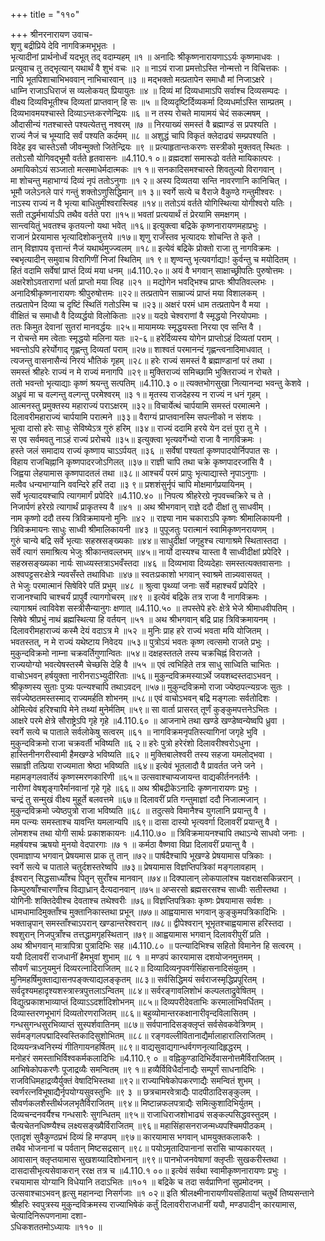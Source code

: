 +++
title = "११०"

+++
श्रीनरनारायण उवाच-  
शृणु बद्रीप्रिये देवि नागविक्रमभूभृतः ।  
भृत्यादीनां प्रार्थनोर्ध्वं यदभूत् तद् वदाम्यहम् ॥१ ॥
अनादिः श्रीकृष्णनारायणाऽऽर्यः कृष्णमाधवः ।  
प्रत्युवाच तु तद्भृत्यान् यथार्थं वै शुभं वचः ॥२ ॥
नाऽयं राजा प्रमत्तोऽस्ति नोन्मत्तो न विचित्तकः ।  
नापि भूतपिशाचाभिभववान् नाभिचारवान् ॥३ ॥
मद्भक्तो मत्प्रतापेन समाधौ मां निजाऽक्षरे ।  
धाम्नि राजाऽधिराजं स व्यलोकयत् प्रियायुतः ॥४ ॥
दिव्यं मां दिव्यधामाऽपि सर्वाश्च दिव्यसम्पदः ।  
वीक्ष्य दिव्यविभूतीश्च दिव्यतां प्राप्तवान् हि सः ॥५ ॥
दिव्यदृष्टिर्दिव्यकर्मा दिव्यधर्माऽस्ति साम्प्रतम् ।  
दिव्यभावमयश्चास्ते दिव्याऽन्तःकरणेन्द्रियः ॥६ ॥
न तस्य रोचते मायामयं चेदं सकल्मषम् ।  
औदासीन्यं गतश्चास्ते पश्यत्येतत्तु नश्वरम् ॥७ ॥
निरयाख्यं समस्तं वै ब्रह्माण्डं स प्रपश्यति ।  
राज्यं नैजं च भूम्यादि सर्वं पश्यति कर्दमम् ॥८ ॥
अशुद्धं चापि विकृतं क्लेदाढ्यं सम्प्रपश्यति ।  
विदेह इव चास्तेऽसौ जीवन्मुक्तो जितेन्द्रियः ॥९ ॥
प्रत्याहृतान्तःकरणः सस्त्रीको मुक्तवत् स्थितः ।  
ततोऽसौ योगिवद्भूमौ वर्तते हृतवासनः ॥4.110.१ ०॥
व्रह्मदशां समारूढो वर्तते मायिकात्परः ।  
अमायिकोऽयं सञ्जातो मत्समाधेर्मदात्मकः ॥१ १॥
सनकादिसमश्चास्ते शिवतुल्यो विरागवान् ।  
मा शोचन्तु महाभाग्यं दिव्यं नृपं ततोऽनुगाः ॥१ २॥
अस्य दिव्यतया सन्ति नावरणानि कानिचित् ।  
भूमौ जलेऽनले पारं गन्तुं शक्तोऽणुसिद्धिमान् ॥१ ३॥
स्वर्गे सत्ये च वैराजे वैकुण्ठे गन्तुमीश्वरः ।  
नाऽस्य राज्यं न वै भृत्या बाधितुमीश्वरास्त्विह ॥१४॥
ततोऽयं वर्तते योगिस्थित्या योगीश्वरो यतिः ।  
सती तद्धर्मभार्याऽपि तथैव वर्तते परा ॥१५॥
भवतां प्रत्ययार्थं तं प्रेरयामि समक्षगम् ।  
सान्त्वयितुं भवतश्च कृतयत्नो यथा भवेत् ॥१६॥
इत्युक्त्वा बद्रिके कृष्णनारायणमहाप्रभुः ।  
राजानं प्रेरयामास भृत्यादिशोकनुत्तये ॥१७॥
शृणु राजँस्तव भृत्यादयः शोचन्ति ते कृते ।  
तान् विज्ञापय वृत्तान्तं नैजं यथार्थमुज्ज्वलम् ॥१८॥
इत्येवं बद्रिके प्रोक्तो राजा तु नागविक्रमः ।  
स्बभृत्यादीन् समुवाच विरागिणीं निजां स्थितिम् ॥१ ९॥
शृण्वन्तु भृत्यवर्गाद्याः! कुर्वन्तु च मयोदितम् ।  
हितं वदामि सर्वेषां प्राप्तं दिव्यं मया धनम् ॥4.110.२०॥
अयं वै भगवान् साक्षाच्छ्रीपतिः पुरुषोत्तमः ।  
अक्षरेशोऽवताराणां धर्ता प्राप्तो मया त्विह ॥२१ ॥
मद्योगेन भवद्भिश्च प्राप्तः श्रीपतिवल्लभः ।  
अनादिश्रीकृष्णनारायणः श्रीपुरुषोत्तमः ॥२२॥
तत्प्रतापेन साम्राज्यं प्राप्तं मया विशालकम् ।  
तत्प्रतापेन दिव्या च दृष्टिं स्थितिं गतोऽस्मि च ॥२३॥
अक्षरं परमं धाम तत्प्रतापेन वै मया ।  
वीक्षितं च समाधौ वै दिव्यर्द्धयो विलोकिताः ॥२४॥
यदग्रे चेश्वराणां वै स्मृद्धयो निरयोपमाः ।  
ततः किमुत देवानां सुतरां मानवर्द्धयः ॥२५॥
मायामय्यः स्मृद्धयस्ता निरया एव सन्ति वै ।  
न रोचन्ते मम त्वेताः स्मृद्धयो मलिना यतः ॥२-६॥
हरेर्दिव्यस्य योगेन प्राप्तोऽहं दिव्यतां पराम् ।  
भवन्तोऽपि हरेर्योगाद् गृह्णन्तु दिव्यतां पराम् ॥२७॥
शाश्वतं परमानन्दं गृह्णन्त्वनादिमाधवात् ।  
त्यजन्तु वासनासैन्यं निरयं भौतिकं गृहम् ॥२८॥
हरेः राज्यं समस्तं वै ब्रह्माण्डानां परं तथा ।  
समस्तं श्रीहरेः राज्यं न मे राज्यं मनागपि ॥२९॥
मुक्तिराज्यं समिच्छामि भुक्तिराज्यं न रोचते ।  
ततो भवन्तो भृत्याद्याः कृष्णं श्रयन्तु सत्पतिम् ॥4.110.३ ०॥
त्यक्तभोगसुखा नित्यानन्दा भवन्तु केशवे ।  
अध्रुवं मा च वल्गन्तु वल्गन्तु परमेश्वरम् ॥३ १॥
मृतस्य राजदेहस्य न राज्यं न धनं गृहम् ।  
आत्मनस्तु प्रमुक्तस्य महाराज्यं पराऽक्षरम् ॥३२॥
विचार्येत्थं चार्पयामि समस्तं परमात्मने ।  
दिलावरीमहाराज्यं चार्पयामि परात्मने ॥३३॥
वैराग्यं प्राप्तवानस्मि सपत्नीको न संशयः ।  
भूत्वा दासो हरेः साधुः सेविष्येऽत्र गुरुं हरिम् ॥३४॥
राज्यं ददामि हरये येन दत्तं पुरा तु मे ।  
स एव सर्वमवतु नाऽहं राज्यं प्ररोचये ॥३५॥
इत्युक्त्वा भृत्यवर्गेभ्यो राजा वै नागविक्रमः ।  
हस्ते जलं समादाय राज्यं कृष्णाय चाऽऽर्पयत् ॥३६ ॥
सर्वेषां पश्यतां कृष्णपादयोर्निपपात सः ।  
विहाय राजचिह्नानि कृष्णपादरजोऽगिलत् ॥३७॥
राज्ञी चापि तथा चक्रे कृष्णपादरजांसि वै ।  
जिह्वया लेहयामास कृष्णपादतलं तथा ॥३८॥
आश्चर्यं परमं प्रापुः भृत्याद्यास्ते नृपाऽनुगाः ।  
मत्वैव धन्यभाग्यानि ववन्दिरे हरिं तदा ॥३ ९॥
प्रशशंसुर्नृपं चापि मोक्षमार्गप्रयायिनम् ।  
सर्वे भृत्यादयश्चापि त्यागमार्गं प्रपेदिरे ॥4.110.४० ॥
निपत्य श्रीहरेरग्रे नृपवच्चक्रिरे च ते ।  
निजार्पणं हरेरग्रे त्यागार्थं प्राकृतस्य वै ॥४१ ॥
अथ श्रीभगवान् राज्ञे ददौ दीक्षां तु साधवीम् ।  
नाम कृष्णो ददौ तस्य त्रिविक्रमायनो मुनिः ॥४२ ॥
राज्ञ्या नाम चकाराऽपि कृष्णः श्रीमालिकायनी ।  
त्रिविक्रमायनः साधुः साध्वी श्रीमालिकायनी ॥४३ ॥
पुपूजतुः परात्मानं स्वामिकृष्णनरायणम् ।  
गुरुं चान्ये बद्रि सर्वे भृत्याः सहस्रसङ्ख्यकाः ॥४४॥
साधुदीक्षां जगृहुश्च त्यागाश्रमे स्थितास्तदा ।  
सर्वे त्यागं समाश्रित्य भेजुः श्रीकान्तवल्लभम् ॥४५॥
नार्यो दास्यश्च यास्ता वै साध्वीदीक्षां प्रपेदिरे ।  
सहस्रसङ्ख्यका नार्यः साध्व्यस्तत्राऽभवँस्तदा ॥४६ ॥
दिव्यभावा दिव्यदेहाः समस्तत्यक्तवासनाः ।  
अश्वपट्टसरःक्षेत्रे न्यवसँस्ते तथाविधाः ॥४७॥
स्वतःप्रकाशो भगवान् स्वाश्रमे तान्न्यवासयत् ।  
ते भेजुः परमात्मानं सिषेविरे पतिं प्रभुम् ॥४८ ॥
श्रुत्वा पृथ्व्यां जनाः सर्वे महाश्चर्यं प्रपेदिरे ।  
राजानश्चापि चाश्चर्यं प्रापुर्वै त्यागगोचरम् ॥४९ ॥
इत्येवं बद्रिके तत्र राजा वै नागविक्रमः ।  
त्यागाश्रमं त्वाविवेश सस्त्रीसैन्यानुगः क्षणात् ॥4.110.५० ॥
तपस्तेपे हरेः क्षेत्रे भेजे श्रीमाधवीपतिम् ।  
सिषेवे श्रीप्रभुं नाथं ब्रह्मस्थित्या हि वर्तयन् ॥५१ ॥
अथ श्रीभगवान् बद्रि प्राह त्रिविक्रमायनम् ।  
दिलावरीमहाराज्यं कस्मै देयं वदाऽत्र मे ॥५२ ॥
मुनिः प्राह हरे राज्यं भवता मयि योजितम् ।  
भवतस्तत्, न मे राज्यं यथेष्टाय निवेदय ॥५३॥
पुत्रोऽयं भवतः कृष्ण त्वत्समो राजते प्रभुः ।  
मुकुन्दविक्रमो नाम्ना चक्रवर्तिगुणान्वितः ॥५४॥
दक्षहस्ततले तस्य चक्रचिह्नं विराजते ।  
राज्ययोग्यो भवत्येषस्तस्मै चेच्छसि देहि वै ॥५५ ॥
एवं त्वभिहिते तत्र साधु साध्विति चाभितः ।  
वाचोऽभवन् हर्षयुक्ता नारीनराऽभ्युदीरिताः ॥५६॥
मुकुन्दविक्रमस्याऽर्थे जयशब्दस्तदाऽभवन् ।  
श्रीकृष्णस्य सुताः पुत्र्यः पत्न्यश्चापि तथाऽवदन् ॥५७॥
मुकुन्दविक्रमो राजा ज्येष्ठपत्न्यग्रजः सुतः ।  
सर्वज्येष्ठतमस्तस्माद् राज्यमर्हति शोभनम् ॥५८॥
एवं वाचोऽभवन् बद्रि मङ्गलाः सर्वतोदिशः ।  
ओमित्येवं हरिश्चापि मेने तथ्यां मुनेर्मतिम् ॥५९॥
सा वार्ता प्रासरत् तूर्णं कुङ्कुमपत्तनेऽभितः ।  
आक्षरे परमे क्षेत्रे सौराष्ट्रेऽपि गृहे गृहे ॥4.110.६० ॥
आजनाभे तथा खण्डे खण्डेष्वन्येष्वपि ध्रुवा ।  
स्वर्गे सत्ये च पाताले सर्वलोकेषु सत्वरम् ॥६१ ॥
नागविक्रमनृपतिस्त्यागिनां जगृहे भुवि ।  
मुकुन्दविक्रमो राजा चक्रवर्ती भविष्यति ॥६ २॥
हरेः पुत्रो हरेरंशो दिलावरीश्वरोऽधुना ।  
हास्तिनीनगरीस्वामी हैमखण्डे भविष्यति ॥६२ ॥
मुक्तिबालेश्वरी तस्य सहजा यमलोद्भवा ।  
सम्राज्ञी तत्प्रिया राज्यमाता श्रेष्ठा भविष्यति ॥६४॥
इत्येवं भूतलादौ वै प्रावर्तत जने जने ।  
महामङ्गलवार्तेयं कृष्णस्मरणकारिणी ॥६५॥
उत्सवाश्चाप्यजायन्त वाद्यकीर्तननर्तनैः ।  
नारीणां वेषशृङ्गारैर्मानवानां गृहे गृहे ॥६६॥
अथ श्रीबद्रीकेऽनादिः कृष्णनारायणः प्रभुः ।  
चन्द्रं तु सन्मुखं वीक्ष्य मुहूर्ते बलवत्तमे ॥६७॥
दिलावरीं प्रति गन्तुमाज्ञां ददौ निजात्मजान् ।  
मुकुन्दविक्रमो ज्येष्ठपुत्रो राजा भविष्यति ॥६८ ॥
तदुत्सवे विमानैश्च युगलानि प्रयान्तु वै ।  
मम पत्न्यः समस्ताश्च यावन्ति यमलान्यपि ॥६९॥
दासा दास्यो भृत्यवर्गा दिलावरीं प्रयान्तु वै ।  
लोमशश्च तथा योगी सार्थः प्रकाशकायनः ॥4.110.७० ॥
त्रिविक्रमायनश्चापि तथाऽन्ये साधवो जनाः ।  
महर्षयश्च ऋषयो मुनयो वेदपारगाः ॥७ १ ॥
कर्मठा वैष्णवा विप्रा दिलावरीं प्रयान्तु वै ।  
एवमाज्ञाप्य भगवान् प्रेषयमास प्राक तु तान् ॥७२॥
पार्षदैश्चापि भूखण्डे प्रेषयामास पत्रिकाः ।  
स्वर्गे सत्ये च पाताले चतुर्दशस्तरेष्वपि ॥७३॥
प्रेषयामास विज्ञप्तिपत्रिकां मङ्गलावहाम् ।  
ईश्वरान् सिद्धसाध्याँश्च पितॄन् सुराँश्च मानवान् ॥७४॥
दिक्पालान् लोकपालांश्च यक्षराक्षसकिन्नरान् ।  
किम्पुरुषाँश्चारणाँश्च विद्याध्रान् दैत्यदानवान् ॥७५॥
अप्सरसो ब्रह्मसरसश्च साध्वीः सतीस्तथा ।  
योगिनीः शक्तिदेवीश्च देवताश्च तथेश्वरीः ॥७६॥
विज्ञप्तिपत्रिकाः कृष्णः प्रेषयामास सर्वशः ।  
धामधामादिमुक्ताँश्च मुक्तानिकास्तथा प्रभून् ॥७७॥
आह्वयामास भगवान् कुङ्कुमपत्रिकादिभिः ।  
भक्तान्नृपान् समस्ताँश्चाऽपरान् खण्डान्तरेश्वरान् ॥७८॥
द्वीपेश्वरान् भूभृतश्चाह्वयामास हरिस्तदा ।  
श्वशुरान् निजपुत्राँश्च तत्तद्धामगृहस्थितान् ॥७९॥
आह्वयामास भगवान् दिलावरीपुरीं प्रति ।  
अथ श्रीभगवान् मात्रापित्रा पुत्रादिभिः सह ॥4.110.८० ॥
पत्न्यादिभिश्च सहितो विमानेन हि सत्वरम् ।  
ययौ दिलावरीं राजधानीं हैमभुवां शुभाम् ॥८ १ ॥
मण्डपं कारयामास दशयोजनमुत्तमम् ।  
सौवर्णं चाऽनुयमुनं दिव्यरत्नादिराजितम् ॥८२॥
दिव्यादिव्यनृपवर्गसिंहासनादिसंयुतम् ।  
मुनिमहर्षिमुक्ताद्यासनपङ्क्त्याद्यलङ्कृतम् ॥८३॥
सर्वसिद्धिमयं सर्वराजस्मृद्धिप्रपूरितम् ।  
सर्वदृश्यमहादृश्यशस्त्रास्त्रपुत्तलाऽन्वितम् ॥८४॥
सर्वरङ्गावलिशोभं कल्पलताद्रुवेषितम् ।  
विद्युत्प्रकाशभाव्याप्तं दिव्याऽऽदर्शादिशोभनम् ॥८५॥
दिव्यपरीदेवताभिः करमालाभिवर्धितम् ।  
दिव्यास्तरणभूभागं दिव्यतोरणराजितम् ॥८६॥
बहुव्योमान्तरकक्षानारीवृन्दविलासितम् ।  
गन्धसुगन्धसुरभिव्याप्तं सुस्पर्शवातिनम् ॥८७॥
सर्वपानादिसङ्क्लृप्तं सर्वसेवकवेत्रिणम् ।  
सर्वमङ्गलपद्मादिस्वस्तिकादिसुशोभितम् ॥८८॥
रङ्गवल्लीवितानाद्यैर्मालाहारालिराजितम् ।  
दिव्ययन्त्रध्वनिरम्यं गीतिगायनहर्षितम् ॥८९॥
वाद्यसुवाद्यगान्धर्वगणनृत्यादिहृद्धरम् ।  
मनोहरं समस्ताभिर्विश्वकर्मकलादिभिः ॥4.110.९ ० ॥
वह्निकुण्डादिभिर्देवासनोत्तमैर्विराजितम् ।  
आभिषेकोपकरणैः पूजाद्रव्यैः समन्वितम् ॥९ १॥
हव्यैर्विविधैर्दानाद्यैः सम्पूर्णं साधनादिभिः ।  
राजविधिमहाद्रव्यैर्युक्तं वेषादिभिस्तथा ॥९२॥
राज्याभिषेकोपकरणाद्यैः समन्वितं शुभम् ।  
स्वर्णरत्नविभूषाद्यैर्नृपयोग्यसुवस्तुभिः ॥९ ३ ॥
छत्रचामरवेत्राद्यैः पादपीठादिसङ्कुलम् ।  
सौवर्णकलशैस्तीर्थजलभृतैर्विराजितम् ॥९४॥
मिष्टान्नफलपत्राद्यैः समित्कुशादिभिर्युतम् ।  
दिव्यचन्दनवर्यैश्च गन्धसारैः सुगन्धितम् ॥९५॥
राजाधिराजशोभाढ्यं सङ्कल्पसिद्धवस्तुदम् ।  
चैत्यचेतनधिष्ण्यैश्च लक्ष्यसङ्ख्यैर्विराजितम् ॥९६॥
महासिंहासनराजन्मध्यपश्चिमपीठकम् ।  
एतादृशं सुवैकुण्ठप्रभं दिव्यं हि मण्डपम् ॥९७॥
कारयामास भगवान् धामयुक्तकलाकरैः ।  
तथैव भोजनानां च पर्वतान् मिष्टसद्रसान् ॥९८॥
पयोऽमृतादिपानानां सरांसि चाप्यकारयत् ।  
आवासान् क्लृप्तयामास सुखशय्यादिशोभनान् ॥९९॥
पानभोजनवेषाणां क्लृप्तीः सुखकरीस्तथा ।  
दासदासीभृत्यसेवाकरान् ररक्ष तत्र च ॥4.110.१ ००॥
इत्येवं सर्वथा स्वामीकृष्णनारायणः प्रभुः ।  
रचयामास योग्यानि विधेयानि तदाऽभितः ॥१०१ ॥
बद्रिके च तदा सर्वप्राणिनां सुप्रमोदनम् ।  
उत्सवाश्चाऽभवन् हृत्सु महानन्दा निसर्गजाः ॥१ ०२॥
इति श्रीलक्ष्मीनारायणीयसंहितायां चतुर्थे तिष्यसन्ताने श्रीहरिः स्वपुत्रस्य मुकुन्दविक्रमस्य राज्याभिषेकं कर्तुं दिलावरीराजधानीं ययौ, मण्डपादीन् कारयामास, चेत्यादिनिरूपणनामा दशा-  
ऽधिकशततमोऽध्यायः ॥११० ॥
    
    
